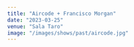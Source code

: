 ```yaml
---
title: "Aircode + Francisco Morgan"
date: "2023-03-25"
venue: "Sala Taro"
image: "/images/shows/past/aircode.jpg"
---
```


